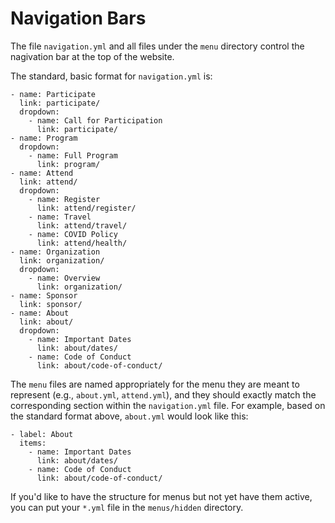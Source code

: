 # Navigation Bars

The file `navigation.yml` and all files under the `menu` directory
control the nagivation bar at the top of the website.

The standard, basic format for `navigation.yml` is:

```
- name: Participate
  link: participate/
  dropdown:
    - name: Call for Participation
      link: participate/
- name: Program
  dropdown:
    - name: Full Program
      link: program/
- name: Attend
  link: attend/
  dropdown:
    - name: Register
      link: attend/register/
    - name: Travel
      link: attend/travel/
    - name: COVID Policy
      link: attend/health/
- name: Organization
  link: organization/
  dropdown:
    - name: Overview
      link: organization/
- name: Sponsor
  link: sponsor/
- name: About
  link: about/
  dropdown:
    - name: Important Dates
      link: about/dates/
    - name: Code of Conduct
      link: about/code-of-conduct/
```

The `menu` files are named appropriately for the menu they are meant to
represent (e.g., `about.yml`, `attend.yml`), and they should exactly match
the corresponding section within the `navigation.yml` file. For example,
based on the standard format above, `about.yml` would look like this:

```
- label: About
  items:
    - name: Important Dates
      link: about/dates/
    - name: Code of Conduct
      link: about/code-of-conduct/
```

If you'd like to have the structure for menus but not yet have them active,
you can put your `*.yml` file in the `menus/hidden` directory.
